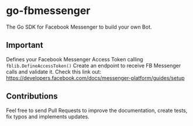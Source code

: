 # go-fbmessenger
The Go SDK for Facebook Messenger to build your own Bot.

## Important
Defines your Facebook Messenger Access Token calling ```fblib.DefineAccessToken()```
Create an endpoint to receive FB Messenger calls and validate it. Check this link out: <https://developers.facebook.com/docs/messenger-platform/guides/setup>

## Contributions
Feel free to send Pull Requests to improve the documentation, create tests, fix typos and implements updates. 
